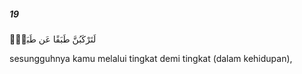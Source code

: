 ##### 19

<span class="ayah">لَتَرْكَبُنَّ طَبَقًا عَن طَبَقٍۢ</span>

<span class="ayah_translation">sesungguhnya kamu melalui tingkat demi tingkat (dalam kehidupan),</span>
